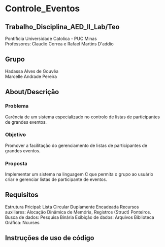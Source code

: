 # Controle_Eventos
## Trabalho_Disciplina_AED_II_Lab/Teo
Pontifícia Universidade Catolica - PUC Minas  
Professores: Claudio Correa e Rafael Martins D'addio                                                                 

## Grupo 
Hadassa Alves de Gouvêa
<br>Marcelle Andrade Pereira</br> 

## About/Descrição
### Problema 
Carência de um sistema especializado no controlo de listas de participantes de grandes eventos. 
### Objetivo 
Promover a facilitação do gerenciamento de listas de participantes de grandes eventos.
### Proposta
Implementar um sistema na linguagem C que permita o grupo ao usuário criar e gerenciar listas de participante de eventos. 

## Requisitos 
Estrutura Pricipal: Lista Circular Duplamente Encadeada 
Recursos auxiliares: Alocação Dinâmica de Memória, Registros (Struct) Ponteiros.
Busca de dados: Pesquisa Binária 
Exibição de dados: Arquivos 
Biblioteca Gráfica: Ncurses

## Instruções de uso de código
